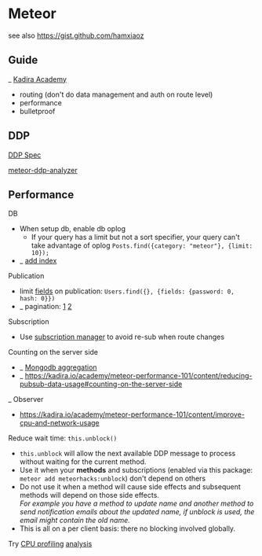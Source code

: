 # Meteor

see also https://gist.github.com/hamxiaoz

## Guide
_ [Kadira Academy](https://kadira.io/academy)
- routing (don't do data management and auth on route level)
- performance
- bulletproof

## DDP
[DDP Spec](https://github.com/meteor/meteor/blob/devel/packages/ddp/DDP.md)

[meteor-ddp-analyzer](https://github.com/arunoda/meteor-ddp-analyzer)

## Performance

DB
- When setup db, enable db oplog   
    - If your query has a limit but not a sort specifier, your query can't take advantage of oplog
`Posts.find({category: "meteor"}, {limit: 10});`
- _ [add index](https://kadira.io/academy/meteor-performance-101/content/make-your-app-faster#learn-indexing)

Publication
- limit [fields](http://docs.meteor.com/#/full/fieldspecifiers) on publication:
`Users.find({}, {fields: {password: 0, hash: 0}})`
- _ pagination: [1](http://www.meteorpedia.com/read/Infinite_Scrolling) [2](https://www.discovermeteor.com/blog/pagination-problems-meteor/)

Subscription
- Use [subscription manager](https://github.com/kadirahq/subs-manager) to avoid re-sub when route changes

Counting on the server side
- _ [Mongodb aggregation](https://kadira.io/academy/meteor-performance-101/content/make-your-app-faster#do-server-side-aggregations)
- _ https://kadira.io/academy/meteor-performance-101/content/reducing-pubsub-data-usage#counting-on-the-server-side

_ Observer
- https://kadira.io/academy/meteor-performance-101/content/improve-cpu-and-network-usage

Reduce wait time: `this.unblock()`
- `this.unblock` will allow the next available DDP message to process without waiting for the current method. 
- Use it when your **methods** and subscriptions (enabled via this package: `meteor add meteorhacks:unblock`) don't depend on others
- Do not use it when a method will cause side effects and subsequent methods will depend on those side effects.    
_For example you have a method to update name and another method to send notification emails about the updated name, if unblock is used, the email might contain the old name._
- This is all on a per client basis: there no blocking involved globally.


Try [CPU profiling](https://kadira.io/academy/meteor-performance-101/content/meteor-cpu-profiling) [analysis](https://kadira.io/academy/meteor-performance-101/content/analyze-meteor-cpu-profile)


